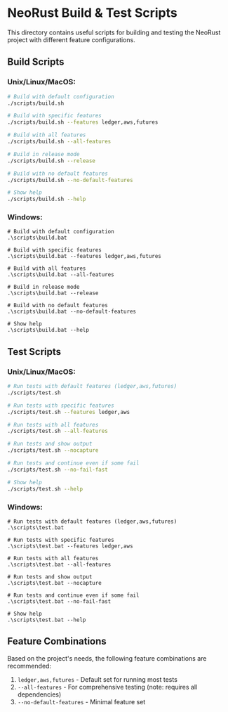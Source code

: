 # NeoRust Build & Test Scripts

This directory contains useful scripts for building and testing the NeoRust project with different feature configurations.

## Build Scripts

### Unix/Linux/MacOS:
```bash
# Build with default configuration
./scripts/build.sh

# Build with specific features
./scripts/build.sh --features ledger,aws,futures

# Build with all features
./scripts/build.sh --all-features

# Build in release mode
./scripts/build.sh --release

# Build with no default features
./scripts/build.sh --no-default-features

# Show help
./scripts/build.sh --help
```

### Windows:
```batch
# Build with default configuration
.\scripts\build.bat

# Build with specific features
.\scripts\build.bat --features ledger,aws,futures

# Build with all features
.\scripts\build.bat --all-features

# Build in release mode
.\scripts\build.bat --release

# Build with no default features
.\scripts\build.bat --no-default-features

# Show help
.\scripts\build.bat --help
```

## Test Scripts

### Unix/Linux/MacOS:
```bash
# Run tests with default features (ledger,aws,futures)
./scripts/test.sh

# Run tests with specific features
./scripts/test.sh --features ledger,aws

# Run tests with all features
./scripts/test.sh --all-features

# Run tests and show output
./scripts/test.sh --nocapture

# Run tests and continue even if some fail
./scripts/test.sh --no-fail-fast

# Show help
./scripts/test.sh --help
```

### Windows:
```batch
# Run tests with default features (ledger,aws,futures)
.\scripts\test.bat

# Run tests with specific features
.\scripts\test.bat --features ledger,aws

# Run tests with all features
.\scripts\test.bat --all-features

# Run tests and show output
.\scripts\test.bat --nocapture

# Run tests and continue even if some fail
.\scripts\test.bat --no-fail-fast

# Show help
.\scripts\test.bat --help
```

## Feature Combinations

Based on the project's needs, the following feature combinations are recommended:

1. `ledger,aws,futures` - Default set for running most tests
2. `--all-features` - For comprehensive testing (note: requires all dependencies)
3. `--no-default-features` - Minimal feature set 